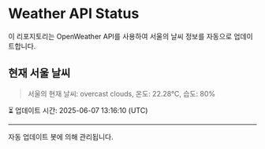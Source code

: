 
# Weather API Status

이 리포지토리는 OpenWeather API를 사용하여 서울의 날씨 정보를 자동으로 업데이트합니다.

## 현재 서울 날씨
> 서울의 현재 날씨: overcast clouds, 온도: 22.28°C, 습도: 80%

⏳ 업데이트 시간: 2025-06-07 13:16:10 (UTC)

---
자동 업데이트 봇에 의해 관리됩니다.
